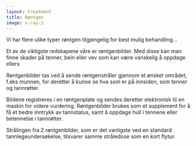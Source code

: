 ```yaml
---
layout: treatment
title: Røntgen
image: x-ray-2
---
```


Vi har flere ulike typer røntgen tilgjengelig for best mulig behandling...

<!--more-->

Et av de viktigste redskapene våre er røntgenbilder. Med disse kan man finne
skader på tenner, bein eller vev som kan være vanskelig å oppdage ellers

Røntgenbilder tas ved å sende røntgenstråler gjennom et ønsket området, f.eks
munnen, for deretter å kunne se hva som er på innsiden, som tenner og
tannrøtter.

Bildene registreres i en røntgenplate og sendes deretter elektronisk til en
maskin for videre vurdering. Røntgenbilder brukes som et supplement for å få et
bedre inntrykk av tannstatus, samt å oppdage hull i tennene eller betennelse i
tannrøtter.

Strålingen fra 2 røntgenbilder, som er det vanligste ved en standard
tannlegeundersøkelse, tilsvarer samme stråledose som en kort flytur.
